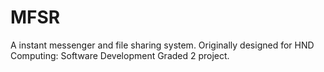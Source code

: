 # MFSR
A instant messenger and file sharing system. Originally designed for HND Computing: Software Development Graded 2 project. 

